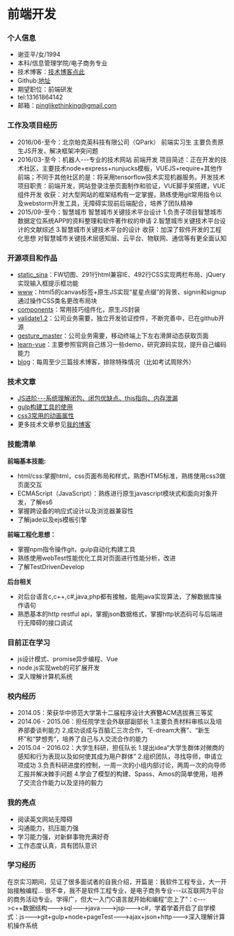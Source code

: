 # 前端开发

### 个人信息
* 谢亚平/女/1994
* 本科/信息管理学院/电子商务专业
* 技术博客：[技术博客点此](http://pinglikethinking.github.io/blog/)
* Github:[地址](https://github.com/pinglikethinking)
* 期望职位：前端研发
* tel:13161864142
* 邮箱：pinglikethinking@gmail.com

### 工作及项目经历
* 2016/06-至今：北京帕克英科技有限公司（QPark）  前端实习生
                主要负责原生JS开发，解决框架冲突问题
* 2016/03-至今：机器人---专业的技术网站  前端开发
                项目简述：正在开发的技术社区，主要技术node+express+nunjucks模板，VUEJS+require+其他作前端；不同于其他社区的是：将采用tensorflow技术实现机器服务。开发技术
                项目职责：前端开发，网站登录注册页面制作和验证，VUE脚手架搭建，VUE组件开发
                收获：对大型网站的框架结构有一定掌握，熟练使用git常用指令以及webstorm开发工具，无障碍实现前后端配合，培养了团队精神
* 2015/09-至今：智慧城市  智慧城市关键技术平台设计
                1.负责子项目智慧城市数据定位系统APP的资料整理和软件著作权的申请
                2.智慧城市关键技术平台设计的文献综述
                3.智慧城市关键技术平台的设计
                收获：加深了软件开发的工程化思想
                对智慧城市关键技术层感知层、云平台、物联网、通信等有更全面认知

### 开源项目和作品
* [static_sina](https://github.com/pinglikethinking/static_sina)：FW切图、291行html兼容IE、492行CSS实现两栏布局、jQuery实现输入框提示框功能
* [www](https://github.com/pinglikethinking/WWW)：html5的canvas标签+原生JS实现“星星点缀”的背景、signin和signup通过操作CSS类名更改布局块
* [components](https://github.com/pinglikethinking/components/tree/master)：常用技巧组件化，原生JS封装
* [validate1.2](https://github.com/pinglikethinking/jsComponents_works/blob/master/validate_version1.2.md)：公司业务需要，独立开发验证控件，不断完善中，已在github开源
* [gesture_master](https://github.com/pinglikethinking/jsComponents_works/blob/master/gesture_readme.md)：公司业务需要，移动终端上下左右滑屏动态获取页面
* [learn-vue](https://github.com/pinglikethinking/learn-VueJS-Demo)：主要参照官网自己练习一些demo，研究源码实现，提升自己编码能力
* [blog](http://pinglikethinking.github.io/blog/)：每周至少三篇技术博客，排除特殊情况（比如考试周除外）

### 技术文章
* [JS进阶---系统理解闭包、闭包优缺点、this指向、内存泄漏](http://pinglikethinking.github.io/blog/page/9/)
* [gulp构建工具的使用](http://pinglikethinking.github.io/blog/page/5/)
* [css3常用的动画属性](http://pinglikethinking.github.io/blog/page/8/)
* 更多技术文章参见[我的博客](http://pinglikethinking.github.io/blog/)

### 技能清单
**前端基本技能:**
* html/css:掌握html，css页面布局和样式，熟悉HTM5标准，熟练使用css3做页面交互
* ECMAScript（JavaScript）：熟练进行原生javascript模块式和面向对象开发，了解es6
* 掌握跨设备的响应式设计以及浏览器兼容性
* 了解jade以及ejs模板引擎

**前端工程化思想：**
* 掌握npm指令操作git，gulp自动化构建工具
* 熟练使用webTest性能优化工具对页面进行性能分析，改进
* 了解TestDrivenDevelop

**后台相关**
* 对后台语言c,c++,c#,java,php都有接触，能用java实现算法，了解数据库操作语句
* 熟悉基本的http restful api，掌握json数据格式，掌握http状态码可与后端进行无障碍的接口调试

### 目前正在学习
* js设计模式、promise异步编程、Vue
* node.js实现web的可扩展开发
* 深入理解计算机系统

### 校内经历
* 2014.05：荣获华中师范大学第十二届程序设计大赛簪ACM选拔赛三等奖
* 2014.06 - 2015.06：担任院学生会外联部副部长
1.主要负责材料审核以及培养部委谈判能力
2.成功谈成与百脑汇三次合作，“E-dream大赛”、“新生杯”和“梦想秀”，培养了自己与人交流合作的能力
* 2015.04 - 2016.02：大学生科研，担任队长
1.提出idea“大学生群体对微商的感知和行为表现以及如何使其成为用户群体”
2.组织团队，寻找导师，申请立项成功
3.负责科研进度的控制，一周一次的小组内部讨论，两周一次的向导师汇报并解决棘手问题
4.学会了模型的构建、Spass、Amos的简单使用，培养了交流合作能力以及坚持的毅力


### 我的亮点
* 阅读英文网站无障碍
* 沟通能力，抗压能力强
* 学习能力强，对新鲜事物充满好奇
* 工作态度认真，具有团队意识

### 学习经历
在京实习期间，见证了很多面试者的自我介绍，开篇是：我软件工程专业，大一开始接触编程...
很不幸，我不是软件工程专业，是电子商务专业---以互联网为平台的商务活动专业。学得广，但大一入门C语言就开始和编程“恋上了”：c--->c++数据结构--->sql--->java--->jsp--->c#，学着学着开启了自学模式：js--->git+gulp+node+pageTest--->ajax+json+http--->深入理解计算机操作系统
